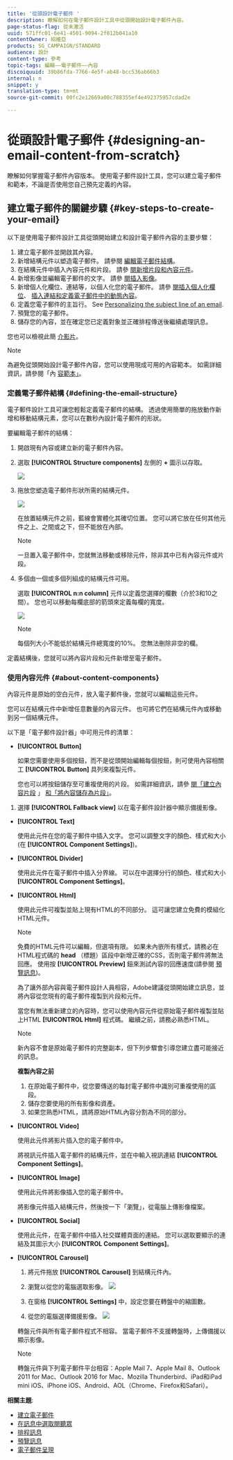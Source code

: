 ```yaml
---
title: '從頭設計電子郵件 '
description: 瞭解如何在電子郵件設計工具中從頭開始設計電子郵件內容。
page-status-flag: 從未激活
uuid: 571ffc01-6e41-4501-9094-2f812b041a10
contentOwner: 紹維亞
products: SG_CAMPAIGN/STANDARD
audience: 設計
content-type: 參考
topic-tags: 編輯——電子郵件——內容
discoiquuid: 39b86fda-7766-4e5f-ab48-bcc536ab66b3
internal: n
snippet: y
translation-type: tm+mt
source-git-commit: 00fc2e12669a00c788355ef4e492375957cdad2e

---
```



# 從頭設計電子郵件 {#designing-an-email-content-from-scratch}

瞭解如何掌握電子郵件內容版本。 使用電子郵件設計工具，您可以建立電子郵件和範本，不論是否使用您自己預先定義的內容。

## 建立電子郵件的關鍵步驟 {#key-steps-to-create-your-email}

以下是使用電子郵件設計工具從頭開始建立和設計電子郵件內容的主要步驟：

1. 建立電子郵件並開啟其內容。
1. 新增結構元件以塑造電子郵件。 請參閱 [編輯電子郵件結構](#defining-the-email-structure)。
1. 在結構元件中插入內容元件和片段。 請參 [閱新增片段和內容元件](#defining-the-email-structure)。
1. 新增影像並編輯電子郵件的文字。 請參 [閱插入影像](../../designing/using/images.md#inserting-images)。
1. 新增個人化欄位、連結等，以個人化您的電子郵件。 請參 [閱插入個人化欄位](../../designing/using/personalization.md#inserting-a-personalization-field)、 [插入連結](../../designing/using/links.md#inserting-a-link)[和定義電子郵件中的動態內容](../../designing/using/personalization.md#defining-dynamic-content-in-an-email)。
1. 定義您電子郵件的主旨行。 See [Personalizing the subject line of an email](../../designing/using/subject-line.md#defining-the-subject-line-of-an-email).
1. 預覽您的電子郵件。
1. 儲存您的內容，並在確定您已定義對象並正確排程傳送後繼續處理訊息。

您也可以檢視此簡 [介影片](https://video.tv.adobe.com/v/22771/?autoplay=true&hidetitle=true&captions=chi_hant)。

>[!NOTE]
>
>為避免從頭開始設計電子郵件內容，您可以使用現成可用的內容範本。 如需詳細資訊，請參閱「內 [容範本」](../../designing/using/using-reusable-content.md#content-templates)。

### 定義電子郵件結構 {#defining-the-email-structure}

電子郵件設計工具可讓您輕鬆定義電子郵件的結構。 透過使用簡單的拖放動作新增和移動結構元素，您可以在數秒內設計電子郵件的形狀。

要編輯電子郵件的結構：

1. 開啟現有內容或建立新的電子郵件內容。
1. 選取 **[!UICONTROL Structure components]** 左側的 **+** 圖示以存取。

   ![](assets/email_designer_structure.png)

1. 拖放您塑造電子郵件形狀所需的結構元件。

   ![](assets/email_designer_structure_components.png)

   在放置結構元件之前，藍線會實體化其確切位置。 您可以將它放在任何其他元件之上、之間或之下，但不能放在內部。

   >[!NOTE]
   >
   >一旦置入電子郵件中，您就無法移動或移除元件，除非其中已有內容元件或片段。

1. 多個由一個或多個列組成的結構元件可用。

   選取 **[!UICONTROL n:n column]** 元件以定義您選擇的欄數（介於3和10之間）。 您也可以移動每欄底部的箭頭來定義每欄的寬度。

   ![](assets/email_designer_n-n-column.png)

   >[!NOTE]
   >
   >每個列大小不能低於結構元件總寬度的10%。 您無法刪除非空的欄。

定義結構後，您就可以將內容片段和元件新增至電子郵件。

### 使用內容元件 {#about-content-components}

內容元件是原始的空白元件，放入電子郵件後，您就可以編輯這些元件。

您可以在結構元件中新增任意數量的內容元件。 也可將它們在結構元件內或移動到另一個結構元件。

以下是「電子郵件設計器」中可用元件的清單：

- **[!UICONTROL Button]**

   如果您需要使用多個按鈕，而不是從頭開始編輯每個按鈕，則可使用內容相關工 **[!UICONTROL Button]** 具列來複製元件。

   您也可以將按鈕儲存至可重複使用的片段。 如需詳細資訊，請參 [閱「建立內容片段](../../designing/using/using-reusable-content.md#creating-a-content-fragment) 」 [和「將內容儲存為片段」](../../designing/using/using-reusable-content.md#saving-content-as-a-fragment)。

1. 選擇 **[!UICONTROL Fallback view]** 以在電子郵件設計器中顯示備援影像。

- **[!UICONTROL Text]**

   使用此元件在您的電子郵件中插入文字。 您可以調整文字的顏色、樣式和大小(在 **[!UICONTROL Component Settings]**)。

- **[!UICONTROL Divider]**

   使用此元件在電子郵件中插入分界線。 可以在中選擇分行的顏色、樣式和大小 **[!UICONTROL Component Settings]**。

- **[!UICONTROL Html]**

   使用此元件可複製並貼上現有HTML的不同部分。 這可讓您建立免費的模組化HTML元件。

   >[!NOTE]
   >
   >免費的HTML元件可以編輯，但選項有限。 如果未內嵌所有樣式，請務必在HTML程式碼的 **head** （標題）區段中新增正確的CSS，否則電子郵件將無法回應。 使用按 **[!UICONTROL Preview]** 鈕來測試內容的回應速度(請參閱 [預覽訊息](../../sending/using/previewing-messages.md))。

   為了讓外部內容與電子郵件設計人員相容，Adobe建議從頭開始建立訊息，並將內容從您現有的電子郵件複製到片段和元件。

   當您有無法重新建立的內容時，您可以使用內容元件從原始電子郵件複製並貼上HTML **[!UICONTROL Html]** 程式碼。 繼續之前，請務必熟悉HTML。

   <!-- A full example is presented below. -->

   >[!NOTE]
   >
   >新內容不會是原始電子郵件的完整副本，但下列步驟會引導您建立盡可能接近的訊息。

   **複製內容之前**

   1. 在原始電子郵件中，從您要傳送的每封電子郵件中識別可重複使用的區段。
   1. 儲存您要使用的所有影像和資產。
   1. 如果您熟悉HTML，請將原始HTML內容分割為不同的部分。

- **[!UICONTROL Video]**

   使用此元件將影片插入您的電子郵件中。

   將視訊元件插入電子郵件的結構元件，並在中輸入視訊連結 **[!UICONTROL Component Settings]**。

- **[!UICONTROL Image]**

   使用此元件將影像插入您的電子郵件中。

   將影像元件插入結構元件，然後按一下「瀏覽」，從電腦上傳影像檔案。

- **[!UICONTROL Social]**

   使用此元件，在電子郵件中插入社交媒體頁面的連結。 您可以選取要顯示的連結及其圖示大小 **[!UICONTROL Component Settings]**。

- **[!UICONTROL Carousel]**

   1. 將元件拖放 **[!UICONTROL Carousel]** 到結構元件內。
   1. 瀏覽以從您的電腦選取影像。
   ![](assets/des_carousel_browse.png)

   1. 在窗格 **[!UICONTROL Settings]** 中，設定您要在轉盤中的縮圖數。
   1. 從您的電腦選擇備援影像。
   ![](assets/des_carousel_fallback.png)

   轉盤元件與所有電子郵件程式不相容。 當電子郵件不支援轉盤時，上傳備援以顯示影像。

   >[!NOTE]
   >
   >轉盤元件與下列電子郵件平台相容：Apple Mail 7、Apple Mail 8、Outlook 2011 for Mac、Outlook 2016 for Mac、Mozilla Thunderbird、iPad和iPad mini iOS、iPhone iOS、Android、AOL（Chrome、Firefox和Safari）。

**相關主題**:

- [建立電子郵件](../../channels/using/creating-an-email.md)
- [在訊息中選取閱聽眾](../../audiences/using/selecting-an-audience-in-a-message.md)
- [排程訊息](../../sending/using/about-scheduling-messages.md)
- [預覽訊息](../../sending/using/previewing-messages.md)
- [電子郵件呈現](../../sending/using/email-rendering.md)
